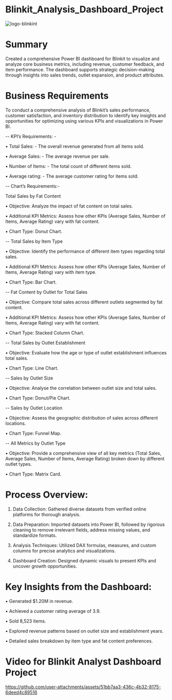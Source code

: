 # Blinkit_Analysis_Dashboard_Project
![logo-blinkint](https://github.com/user-attachments/assets/84a9033a-98db-42d9-a72f-c4ebd65060c3)

# Summary 

Created a comprehensive Power BI dashboard for Blinkit to visualize and analyze core business metrics, including revenue, customer feedback, and item performance. 
The dashboard supports strategic decision-making through insights into sales trends, outlet expansion, and product attributes.

# Business Requirements
To conduct a comprehensive analysis of Blinkit’s sales performance, customer satisfaction, and inventory distribution to identify key insights and opportunities for optimizing using various KPIs and visualizations in Power BI.

-- KPI’s Requirements: - 

•	Total Sales: - The overall revenue generated from all items sold.

•	Average Sales: - The average revenue per sale. 

•	Number of Items: - The total count of different items sold. 

•	Average rating: - The average customer rating for items sold.

-- Chart’s Requirements:-
 
Total Sales by Fat Content

•	Objective: Analyze the impact of fat content on total sales.

•	Additional KPI Metrics: Assess how other KPIs (Average Sales, Number of Items, Average Rating) vary with fat content.

•	Chart Type: Donut Chart.

-- Total Sales by Item Type

•	Objective: Identify the performance of different item types regarding total sales.

•	Additional KPI Metrics: Assess how other KPIs (Average Sales, Number of Items, Average Rating) vary with item type.

•	Chart Type: Bar Chart.

-- Fat Content by Outlet for Total Sales

•	Objective: Compare total sales across different outlets segmented by fat content.

•	Additional KPI Metrics: Assess how other KPIs (Average Sales, Number of Items, Average Rating) vary with fat content.

•	Chart Type: Stacked Column Chart.

-- Total Sales by Outlet Establishment

•	Objective: Evaluate how the age or type of outlet establishment influences total sales.

•	Chart Type: Line Chart.

 -- Sales by Outlet Size
 
•	Objective: Analyse the correlation between outlet size and total sales.

•	Chart Type: Donut/Pie Chart.

-- Sales by Outlet Location

•	Objective: Assess the geographic distribution of sales across different locations.

•	Chart Type: Funnel Map.

-- All Metrics by Outlet Type

•	Objective: Provide a comprehensive view of all key metrics (Total Sales, Average Sales, Number of Items, Average Rating) broken down by different outlet types.

•	Chart Type: Matrix Card.






# Process Overview:
1.	Data Collection: Gathered diverse datasets from verified online platforms for thorough analysis.
   
2.	Data Preparation: Imported datasets into Power BI, followed by rigorous cleaning to remove irrelevant fields, address missing values, and standardize formats.
   
3.	Analysis Techniques: Utilized DAX formulas, measures, and custom columns for precise analytics and visualizations.

4.	Dashboard Creation: Designed dynamic visuals to present KPIs and uncover growth opportunities.



# Key Insights from the Dashboard:

•	Generated $1.20M in revenue.

•	Achieved a customer rating average of 3.9.

•	Sold 8,523 items.

•	Explored revenue patterns based on outlet size and establishment years.

•	Detailed sales breakdown by item type and fat content preferences.

# Video for Blinkit Analyst Dashboard Project

https://github.com/user-attachments/assets/51bb7aa3-436c-4b32-8175-6deed4c89516







